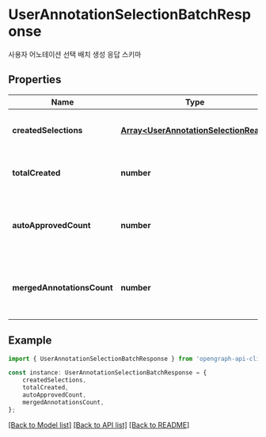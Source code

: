 # UserAnnotationSelectionBatchResponse

사용자 어노테이션 선택 배치 생성 응답 스키마

## Properties

Name | Type | Description | Notes
------------ | ------------- | ------------- | -------------
**createdSelections** | [**Array&lt;UserAnnotationSelectionRead&gt;**](UserAnnotationSelectionRead.md) | Successfully created annotation selections | [default to undefined]
**totalCreated** | **number** | Total number of selections created | [default to undefined]
**autoApprovedCount** | **number** | Number of selections that triggered auto-approval | [default to undefined]
**mergedAnnotationsCount** | **number** | Number of merged annotations created from auto-approvals | [default to undefined]

## Example

```typescript
import { UserAnnotationSelectionBatchResponse } from 'opengraph-api-client';

const instance: UserAnnotationSelectionBatchResponse = {
    createdSelections,
    totalCreated,
    autoApprovedCount,
    mergedAnnotationsCount,
};
```

[[Back to Model list]](../README.md#documentation-for-models) [[Back to API list]](../README.md#documentation-for-api-endpoints) [[Back to README]](../README.md)
